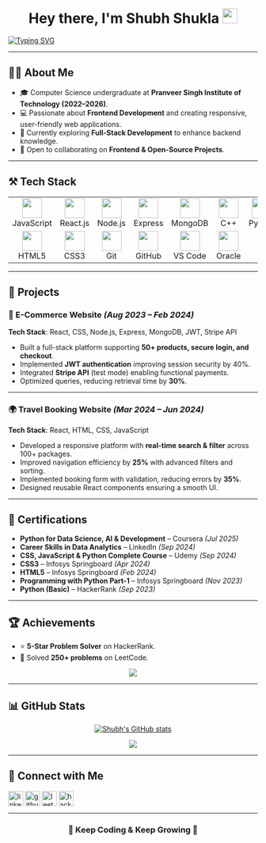 <h1 align="center">Hey there, I'm Shubh Shukla <img src="https://media.giphy.com/media/hvRJCLFzcasrR4ia7z/giphy.gif" width="30px"></h1>

[![Typing SVG](https://readme-typing-svg.herokuapp.com?font=Robot-Bold&size=28&color=00F7D3&center=true&vCenter=true&width=900&height=110&lines=Frontend+Developer;React+Enthusiast;Problem+Solver;Exploring+Full-Stack+Development)](https://git.io/typing-svg)

---

## 🙋‍♂️ About Me  
- 🎓 Computer Science undergraduate at **Pranveer Singh Institute of Technology (2022–2026)**.  
- 💻 Passionate about **Frontend Development** and creating responsive, user-friendly web applications.  
- 🚀 Currently exploring **Full-Stack Development** to enhance backend knowledge.  
- 🤝 Open to collaborating on **Frontend & Open-Source Projects**.  

---

## ⚒️ Tech Stack  

<div align="center">
<table>
  <tr>
    <td align="center" width="96"><img src="https://techstack-generator.vercel.app/js-icon.svg" width="40" height="40"><br>JavaScript</td>
    <td align="center" width="96"><img src="https://techstack-generator.vercel.app/react-icon.svg" width="40" height="40"><br>React.js</td>
    <td align="center" width="96"><img src="https://skillicons.dev/icons?i=nodejs" width="40" height="40"><br>Node.js</td>
    <td align="center" width="96"><img src="https://skillicons.dev/icons?i=express" width="40" height="40"><br>Express</td>
    <td align="center" width="96"><img src="https://skillicons.dev/icons?i=mongodb" width="40" height="40"><br>MongoDB</td>
    <td align="center" width="96"><img src="https://skillicons.dev/icons?i=cpp" width="40" height="40"><br>C++</td>
    <td align="center" width="96"><img src="https://skillicons.dev/icons?i=python" width="40" height="40"><br>Python</td>
  </tr>
  <tr>
    <td align="center" width="96"><img src="https://skillicons.dev/icons?i=html" width="40" height="40"><br>HTML5</td>
    <td align="center" width="96"><img src="https://skillicons.dev/icons?i=css" width="40" height="40"><br>CSS3</td>
    <td align="center" width="96"><img src="https://skillicons.dev/icons?i=git" width="40" height="40"><br>Git</td>
    <td align="center" width="96"><img src="https://skillicons.dev/icons?i=github" width="40" height="40"><br>GitHub</td>
    <td align="center" width="96"><img src="https://skillicons.dev/icons?i=vscode" width="40" height="40"><br>VS Code</td>
    <td align="center" width="96"><img src="https://skillicons.dev/icons?i=oracle" width="40" height="40"><br>Oracle</td>
  </tr>
</table>
</div>

---

## 🚀 Projects  

### 🛒 E-Commerce Website *(Aug 2023 – Feb 2024)*  
**Tech Stack**: React, CSS, Node.js, Express, MongoDB, JWT, Stripe API  
- Built a full-stack platform supporting **50+ products, secure login, and checkout**.  
- Implemented **JWT authentication** improving session security by 40%.  
- Integrated **Stripe API** (test mode) enabling functional payments.  
- Optimized queries, reducing retrieval time by **30%**.  

---

### 🌍 Travel Booking Website *(Mar 2024 – Jun 2024)*  
**Tech Stack**: React, HTML, CSS, JavaScript  
- Developed a responsive platform with **real-time search & filter** across 100+ packages.  
- Improved navigation efficiency by **25%** with advanced filters and sorting.  
- Implemented booking form with validation, reducing errors by **35%**.  
- Designed reusable React components ensuring a smooth UI.  

---

## 📜 Certifications  

- **Python for Data Science, AI & Development** – Coursera *(Jul 2025)*  
- **Career Skills in Data Analytics** – LinkedIn *(Sep 2024)*  
- **CSS, JavaScript & Python Complete Course** – Udemy *(Sep 2024)*  
- **CSS3** – Infosys Springboard *(Apr 2024)*  
- **HTML5** – Infosys Springboard *(Feb 2024)*  
- **Programming with Python Part-1** – Infosys Springboard *(Nov 2023)*  
- **Python (Basic)** – HackerRank *(Sep 2023)*  

---

## 🏆 Achievements  

- ⭐ **5-Star Problem Solver** on HackerRank.  
- 🧩 Solved **250+ problems** on LeetCode.  

<p align="center">
  <img src="https://leetcard.jacoblin.cool/ShubhShukla?theme=dark&font=Nunito&ext=heatmap" />
</p>

---

## 📊 GitHub Stats  

<p align="center">
  <a href="https://github.com/shubhshukla09">
    <img src="https://github-readme-stats.vercel.app/api?username=shubhshukla09&show_icons=true&theme=radical" alt="Shubh's GitHub stats" />
  </a>
</p>

<p align="center">
  <a href="https://github.com/shubhshukla09">
    <img src="https://github-profile-summary-cards.vercel.app/api/cards/profile-details?username=shubhshukla09&theme=radical" />
  </a>
</p>

---

## 🤝 Connect with Me  

<p align="left">
<a href="https://www.linkedin.com/in/shubh-shukla-9a4bb0328" target="blank"><img align="center" src="https://cdn-icons-png.flaticon.com/512/174/174857.png" alt="linkedin" height="30" width="30" /></a>
<a href="https://github.com/shubhshukla09" target="blank"><img align="center" src="https://cdn-icons-png.flaticon.com/512/25/25231.png" alt="github" height="30" width="30" /></a>
<a href="https://leetcode.com/u/ShubhShukla/" target="blank"><img align="center" src="https://raw.githubusercontent.com/rahuldkjain/github-profile-readme-generator/master/src/images/icons/Social/leet-code.svg" alt="leetcode" height="30" width="30" /></a>
<a href="https://www.hackerrank.com/profile/CS_2201640100284" target="blank"><img align="center" src="https://cdn.worldvectorlogo.com/logos/hackerrank.svg" alt="hackerrank" height="30" width="30" /></a>
</p>

---

<h3 align="center">👋 Keep Coding & Keep Growing 🚀</h3>
